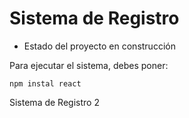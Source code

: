 <h1>Sistema de Registro</h1>

- Estado del proyecto en construcción

Para ejecutar el sistema, debes poner:

```npm instal react```

Sistema de Registro 2
